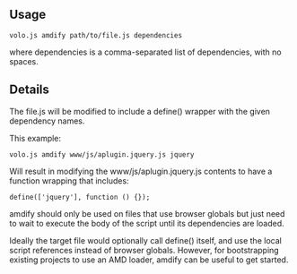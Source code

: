## Usage

    volo.js amdify path/to/file.js dependencies

where dependencies is a comma-separated list of dependencies, with no spaces.

## Details

The file.js will be modified to include a define() wrapper with the given
dependency names.

This example:

    volo.js amdify www/js/aplugin.jquery.js jquery

Will result in modifying the www/js/aplugin.jquery.js contents to have a
function wrapping that includes:

    define(['jquery'], function () {});

amdify should only be used on files that use browser globals but just need
to wait to execute the body of the script until its dependencies are loaded.

Ideally the target file would optionally call define() itself, and use
the local script references instead of browser globals. However, for
bootstrapping existing projects to use an AMD loader, amdify can be useful to
get started.

